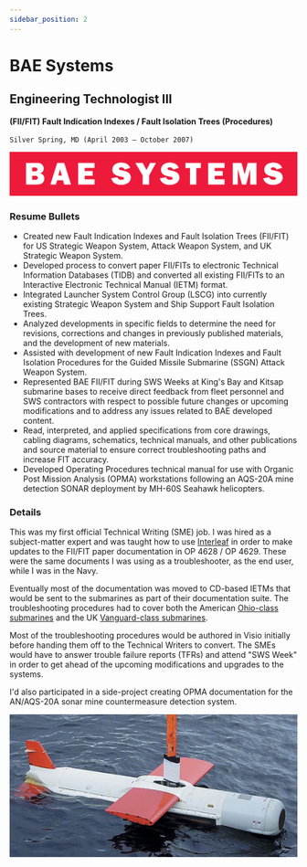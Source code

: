 ```yaml
---
sidebar_position: 2
---
```


# BAE Systems
## Engineering Technologist III
**(FII/FIT) Fault Indication Indexes / Fault Isolation Trees (Procedures)**

`Silver Spring, MD (April 2003 – October 2007)`

![BAE Systems](../img/bae_systems.svg)

### Resume Bullets

- Created new Fault Indication Indexes and Fault Isolation Trees (FII/FIT) for US Strategic Weapon System, Attack
Weapon System, and UK Strategic Weapon System.
- Developed process to convert paper FII/FITs to electronic Technical Information Databases (TIDB) and converted all
existing FII/FITs to an Interactive Electronic Technical Manual (IETM) format.
- Integrated Launcher System Control Group (LSCG) into currently existing Strategic Weapon System and Ship
Support Fault Isolation Trees.
- Analyzed developments in specific fields to determine the need for revisions, corrections and changes in previously
published materials, and the development of new materials.
- Assisted with development of new Fault Indication Indexes and Fault Isolation Procedures for the Guided Missile
Submarine (SSGN) Attack Weapon System.
- Represented BAE FII/FIT during SWS Weeks at King's Bay and Kitsap submarine bases to receive direct feedback
from fleet personnel and SWS contractors with respect to possible future changes or upcoming modifications and to
address any issues related to BAE developed content.
- Read, interpreted, and applied specifications from core drawings, cabling diagrams, schematics, technical manuals,
and other publications and source material to ensure correct troubleshooting paths and increase FIT accuracy.
- Developed Operating Procedures technical manual for use with Organic Post Mission Analysis (OPMA) workstations
following an AQS-20A mine detection SONAR deployment by MH-60S Seahawk helicopters.

### Details

This was my first official Technical Writing (SME) job.
I was hired as a subject-matter expert and was taught how to use [Interleaf](https://en.wikipedia.org/wiki/Interleaf) in order to make updates to the FII/FIT paper documentation in OP 4628 / OP 4629.
These were the same documents I was using as a troubleshooter, as the end user, while I was in the Navy.

Eventually most of the documentation was moved to CD-based IETMs that would be sent to the submarines as part of their documentation suite.
The troubleshooting procedures had to cover both the American [Ohio-class submarines](https://en.wikipedia.org/wiki/Ohio-class_submarine) and the UK [Vanguard-class submarines](https://en.wikipedia.org/wiki/Vanguard-class_submarine).

Most of the troubleshooting procedures would be authored in Visio initially before handing them off to the Technical Writers to convert.
The SMEs would have to answer trouble failure reports (TFRs) and attend "SWS Week" in order to get ahead of the upcoming modifications and upgrades to the systems.

I'd also participated in a side-project creating OPMA documentation for the AN/AQS-20A sonar mine countermeasure detection system.

![](../img/an_aqs_20.jpg)